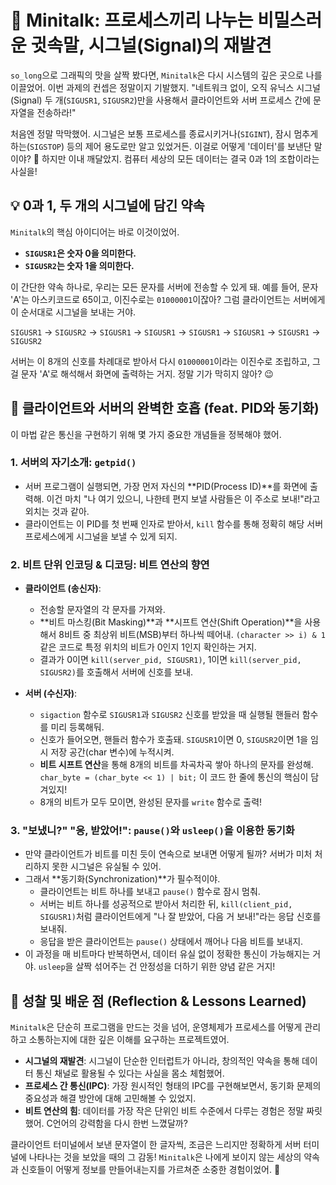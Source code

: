 # 📢 Minitalk: 프로세스끼리 나누는 비밀스러운 귓속말, 시그널(Signal)의 재발견

`so_long`으로 그래픽의 맛을 살짝 봤다면, `Minitalk`은 다시 시스템의 깊은 곳으로 나를 이끌었어. 이번 과제의 컨셉은 정말이지 기발했지. "네트워크 없이, 오직 유닉스 시그널(Signal) 두 개(`SIGUSR1`, `SIGUSR2`)만을 사용해서 클라이언트와 서버 프로세스 간에 문자열을 전송하라!"

처음엔 정말 막막했어. 시그널은 보통 프로세스를 종료시키거나(`SIGINT`), 잠시 멈추게 하는(`SIGSTOP`) 등의 제어 용도로만 알고 있었거든. 이걸로 어떻게 '데이터'를 보낸단 말이야? 🤔 하지만 이내 깨달았지. 컴퓨터 세상의 모든 데이터는 결국 0과 1의 조합이라는 사실을!

## 💡 0과 1, 두 개의 시그널에 담긴 약속

`Minitalk`의 핵심 아이디어는 바로 이것이었어.

-   **`SIGUSR1`은 숫자 0을 의미한다.**
-   **`SIGUSR2`는 숫자 1을 의미한다.**

이 간단한 약속 하나로, 우리는 모든 문자를 서버에 전송할 수 있게 돼. 예를 들어, 문자 'A'는 아스키코드로 65이고, 이진수로는 `01000001`이잖아? 그럼 클라이언트는 서버에게 이 순서대로 시그널을 보내는 거야.

`SIGUSR1` → `SIGUSR2` → `SIGUSR1` → `SIGUSR1` → `SIGUSR1` → `SIGUSR1` → `SIGUSR1` → `SIGUSR2`

서버는 이 8개의 신호를 차례대로 받아서 다시 `01000001`이라는 이진수로 조립하고, 그걸 문자 'A'로 해석해서 화면에 출력하는 거지. 정말 기가 막히지 않아? 😉

## 🤝 클라이언트와 서버의 완벽한 호흡 (feat. PID와 동기화)

이 마법 같은 통신을 구현하기 위해 몇 가지 중요한 개념들을 정복해야 했어.

### 1. 서버의 자기소개: `getpid()`

-   서버 프로그램이 실행되면, 가장 먼저 자신의 **PID(Process ID)**를 화면에 출력해. 이건 마치 "나 여기 있으니, 나한테 편지 보낼 사람들은 이 주소로 보내!"라고 외치는 것과 같아.
-   클라이언트는 이 PID를 첫 번째 인자로 받아서, `kill` 함수를 통해 정확히 해당 서버 프로세스에게 시그널을 보낼 수 있게 되지.

### 2. 비트 단위 인코딩 & 디코딩: 비트 연산의 향연

-   **클라이언트 (송신자)**:
    -   전송할 문자열의 각 문자를 가져와.
    -   **비트 마스킹(Bit Masking)**과 **시프트 연산(Shift Operation)**을 사용해서 8비트 중 최상위 비트(MSB)부터 하나씩 떼어내. `(character >> i) & 1` 같은 코드로 특정 위치의 비트가 0인지 1인지 확인하는 거지.
    -   결과가 0이면 `kill(server_pid, SIGUSR1)`, 1이면 `kill(server_pid, SIGUSR2)`를 호출해서 서버에 신호를 보내.

-   **서버 (수신자)**:
    -   `sigaction` 함수로 `SIGUSR1`과 `SIGUSR2` 신호를 받았을 때 실행될 핸들러 함수를 미리 등록해둬.
    -   신호가 들어오면, 핸들러 함수가 호출돼. `SIGUSR1`이면 0, `SIGUSR2`이면 1을 임시 저장 공간(char 변수)에 누적시켜.
    -   **비트 시프트 연산**을 통해 8개의 비트를 차곡차곡 쌓아 하나의 문자를 완성해. `char_byte = (char_byte << 1) | bit;` 이 코드 한 줄에 통신의 핵심이 담겨있지!
    -   8개의 비트가 모두 모이면, 완성된 문자를 `write` 함수로 출력!

### 3. "보냈니?" "응, 받았어!": `pause()`와 `usleep()`을 이용한 동기화

-   만약 클라이언트가 비트를 미친 듯이 연속으로 보내면 어떻게 될까? 서버가 미처 처리하지 못한 시그널은 유실될 수 있어.
-   그래서 **동기화(Synchronization)**가 필수적이야.
    -   클라이언트는 비트 하나를 보내고 `pause()` 함수로 잠시 멈춰.
    -   서버는 비트 하나를 성공적으로 받아서 처리한 뒤, `kill(client_pid, SIGUSR1)`처럼 클라이언트에게 "나 잘 받았어, 다음 거 보내!"라는 응답 신호를 보내줘.
    -   응답을 받은 클라이언트는 `pause()` 상태에서 깨어나 다음 비트를 보내지.
-   이 과정을 매 비트마다 반복하면서, 데이터 유실 없이 정확한 통신이 가능해지는 거야. `usleep`을 살짝 섞어주는 건 안정성을 더하기 위한 양념 같은 거지!

## 🤔 성찰 및 배운 점 (Reflection & Lessons Learned)

`Minitalk`은 단순히 프로그램을 만드는 것을 넘어, 운영체제가 프로세스를 어떻게 관리하고 소통하는지에 대한 깊은 이해를 요구하는 프로젝트였어.

-   **시그널의 재발견**: 시그널이 단순한 인터럽트가 아니라, 창의적인 약속을 통해 데이터 통신 채널로 활용될 수 있다는 사실을 몸소 체험했어.
-   **프로세스 간 통신(IPC)**: 가장 원시적인 형태의 IPC를 구현해보면서, 동기화 문제의 중요성과 해결 방안에 대해 고민해볼 수 있었지.
-   **비트 연산의 힘**: 데이터를 가장 작은 단위인 비트 수준에서 다루는 경험은 정말 짜릿했어. C언어의 강력함을 다시 한번 느꼈달까?

클라이언트 터미널에서 보낸 문자열이 한 글자씩, 조금은 느리지만 정확하게 서버 터미널에 나타나는 것을 보았을 때의 그 감동! `Minitalk`은 나에게 보이지 않는 세상의 약속과 신호들이 어떻게 정보를 만들어내는지를 가르쳐준 소중한 경험이었어. 📡
